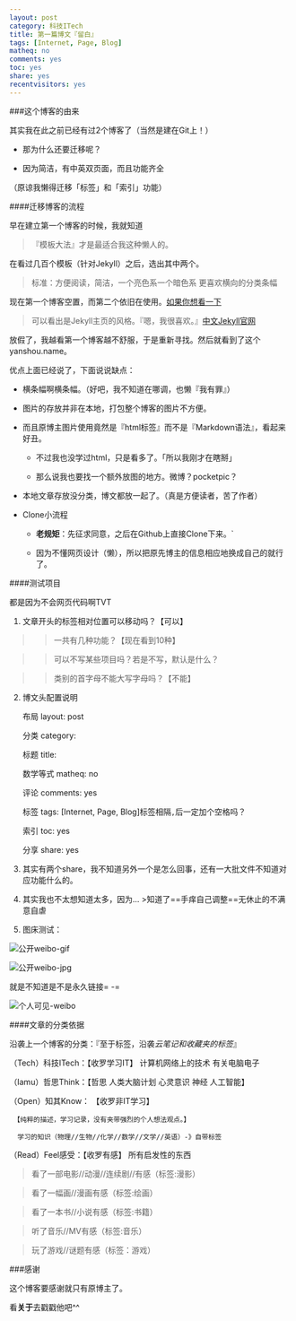 ```yaml
---
layout: post 
category: 科技ITech
title: 第一篇博文『留白』
tags: [Internet, Page, Blog]
matheq: no
comments: yes
toc: yes
share: yes
recentvisitors: yes
---
```


###这个博客的由来

其实我在此之前已经有过2个博客了（当然是建在Git上！）

- 那为什么还要迁移呢？

- 因为简洁，有中英双页面，而且功能齐全

（原谅我懒得迁移「标签」和「索引」功能）

####迁移博客的流程

早在建立第一个博客的时候，我就知道

>『模板大法』才是最适合我这种懒人的。

在看过几百个模板（针对Jekyll）之后，选出其中两个。

>标准：方便阅读，简洁，一个亮色系一个暗色系 更喜欢横向的分类条幅

现在第一个博客空置，而第二个依旧在使用。[如果你想看一下](http://unkonw.github.io/)

>可以看出是Jekyll主页的风格。『嗯，我很喜欢。』[中文Jekyll官网](http://jekyllcn.com/)

放假了，我越看第一个博客越不舒服，于是重新寻找。然后就看到了这个yanshou.name。

优点上面已经说了，下面说说缺点：

- 横条幅啊横条幅。（好吧，我不知道在哪调，也懒『我有罪』）

- 图片的存放并非在本地，打包整个博客的图片不方便。

- 而且原博主图片使用竟然是『html标签』而不是『Markdown语法』，看起来好丑。

  - 不过我也没学过html，只是看多了。「所以我刚才在瞎掰」
  
  - 那么说我也要找一个额外放图的地方。微博？pocketpic？

- 本地文章存放没分类，博文都放一起了。（真是方便读者，苦了作者）

- Clone小流程

  - **老规矩**：先征求同意，之后在Github上直接Clone下来。`
  
  - 因为不懂网页设计（懒），所以把原先博主的信息相应地换成自己的就行了。

####测试项目

都是因为不会网页代码啊TVT

1. 文章开头的标签相对位置可以移动吗？【可以】

>>一共有几种功能？【现在看到10种】

>>可以不写某些项目吗？若是不写，默认是什么？

>>类别的首字母不能大写字母吗？【不能】

2. 博文头配置说明
  
    布局 layout: post
    
    分类 category: 
      
    标题 title: 
    
    数学等式 matheq: no
    
    评论 comments: yes
    
    标签 tags: [Internet, Page, Blog]标签相隔`,`后一定加个空格吗？
    
    索引 toc: yes
    
    分享 share: yes
    
3. 其实有两个share，我不知道另外一个是怎么回事，还有一大批文件不知道对应功能什么的。

4. 其实我也不太想知道太多，因为... >知道了==手痒自己调整==无休止的不满意自虐

5. 图床测试：

![公开weibo-gif](http://ww2.sinaimg.cn/square/8935112btw1eq5jp3ruvgg2046046746.gif)

![公开weibo-jpg](http://ww4.sinaimg.cn/square/8935112btw1eq5jp3zfvuj2046046dfr.jpg)

就是不知道是不是永久链接= -=

![个人可见-weibo](http://ww3.sinaimg.cn/bmiddle/8935112btw1eq5jrzweeij20c808s75s.jpg)

####文章的分类依据

沿袭上一个博客的分类：『至于标签，沿袭*云笔记和收藏夹的标签*』

（Tech）科技ITech：【收罗学习IT】 计算机网络上的技术 有关电脑电子

（Iamu）哲思Think：【哲思 人类大脑计划 心灵意识 神经 人工智能】 

（Open）知其Know： 【收罗非IT学习】

     【纯粹的描述，学习记录，没有夹带强烈的个人想法观点。】
     
      学习的知识（物理//生物//化学//数学//文学//英语）-》自带标签
      
（Read）Feel感受：【收罗有感】 所有启发性的东西 

>看了一部电影//动漫//连续剧//有感（标签:漫影）
                
>看了一幅画//漫画有感（标签:绘画）
                
>看了一本书//小说有感（标签:书籍）

>听了音乐//MV有感（标签:音乐）
                
>玩了游戏//谜题有感（标签：游戏）
      
###感谢

这个博客要感谢就只有原博主了。

看**关于**去戳戳他吧^^